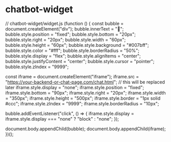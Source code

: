 # chatbot-widget
// chatbot-widget/widget.js
(function () {
  const bubble = document.createElement("div");
  bubble.innerText = "💬";
  bubble.style.position = "fixed";
  bubble.style.bottom = "20px";
  bubble.style.right = "20px";
  bubble.style.width = "60px";
  bubble.style.height = "60px";
  bubble.style.background = "#007bff";
  bubble.style.color = "#fff";
  bubble.style.borderRadius = "50%";
  bubble.style.display = "flex";
  bubble.style.alignItems = "center";
  bubble.style.justifyContent = "center";
  bubble.style.cursor = "pointer";
  bubble.style.zIndex = "9999";

  const iframe = document.createElement("iframe");
  iframe.src = "https://your-backend-or-chat-page.com/chat.html"; // this will be replaced later
  iframe.style.display = "none";
  iframe.style.position = "fixed";
  iframe.style.bottom = "90px";
  iframe.style.right = "20px";
  iframe.style.width = "350px";
  iframe.style.height = "500px";
  iframe.style.border = "1px solid #ccc";
  iframe.style.zIndex = "9999";
  iframe.style.borderRadius = "10px";

  bubble.addEventListener("click", () => {
    iframe.style.display = iframe.style.display === "none" ? "block" : "none";
  });

  document.body.appendChild(bubble);
  document.body.appendChild(iframe);
})();
